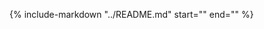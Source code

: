 <!--
SPDX-FileCopyrightText: 2023 Springtime authors

SPDX-License-Identifier: Apache-2.0
-->

{%
   include-markdown "../README.md"
   start="<!--intro-start-->"
   end="<!--intro-end-->"
%}
